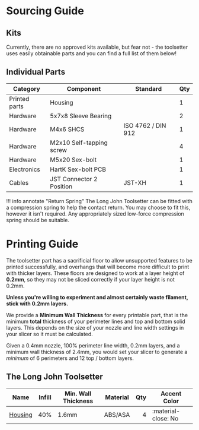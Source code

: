 # Sourcing Guide

## Kits

Currently, there are no approved kits available, but fear not - the toolsetter uses easily obtainable parts and you can find a full list of them below!

<!-- Should update that there is in-fact an LDO kit available at several retailers. -->

## Individual Parts

|**Category**   | **Component**            | **Standard**       | **Qty** |
| ------------- | ------------------------ | ------------------ | --- |
| Printed parts | Housing                  |                    | 1   |
| Hardware      | 5x7x8 Sleeve Bearing     |                    | 2   |
| Hardware      | M4x6 SHCS                | ISO 4762 / DIN 912 | 1   |
| Hardware      | M2x10 Self-tapping screw |                    | 4   |
| Hardware      | M5x20 Sex-bolt           |                    | 1   |
| Electronics   | HartK Sex-bolt PCB       |                    | 1   |
| Cables        | JST Connector 2 Position | JST-XH             | 1   |

!!! info annotate "Return Spring"
    The Long John Toolsetter can be fitted with a compression spring to help the contact return. You may choose to fit this, however it isn't required. Any appropriately sized low-force compression spring should be suitable.

# Printing Guide

The toolsetter part has a sacrificial floor to allow unsupported features to be printed successfully, and overhangs that will become more difficult to print with thicker layers. These floors are designed to work at a layer height of **0.2mm**, so they may not be sliced correctly if your layer height is not 0.2mm.

**Unless you're willing to experiment and almost certainly waste filament, stick with 0.2mm layers.**

We provide a **Minimum Wall Thickness** for every printable part, that is the minimum **total** thickness of your perimeter lines and top and bottom solid layers. This depends on the size of your nozzle and line width settings in your slicer so it must be calculated.

Given a 0.4mm nozzle, 100% perimeter line width, 0.2mm layers, and a minimum wall thickness of 2.4mm, you would set your slicer to generate a _minimum_ of 6 perimeters and 12 top / bottom layers.

## The Long John Toolsetter
| **Name** | **Infill** | **Min. Wall Thickness** | **Material** | **Qty** | **Accent Color** |
|----------|------------|-------------------------|--------------|--------:|----------------------|
| [Housing](https://github.com/MillenniumMachines/Long-John-Toolsetter/blob/main/stls/Housing.stl)               | 40%  | 1.6mm  | ABS/ASA | 4 | :material-close: No |
